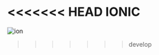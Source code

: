 <<<<<<< HEAD
IONIC
=======
![ion](https://github.com/user-attachments/assets/7bc2ca23-1caf-4bac-96f2-9856ea3df58e)
>>>>>>> develop
